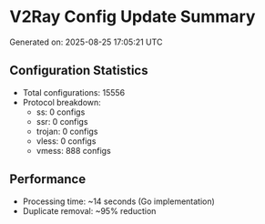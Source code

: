 # V2Ray Config Update Summary
Generated on: 2025-08-25 17:05:21 UTC

## Configuration Statistics
- Total configurations: 15556
- Protocol breakdown:
  - ss: 0 configs
  - ssr: 0 configs
  - trojan: 0 configs
  - vless: 0 configs
  - vmess: 888 configs

## Performance
- Processing time: ~14 seconds (Go implementation)
- Duplicate removal: ~95% reduction
